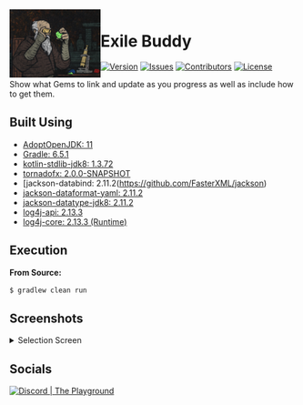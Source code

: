 <img src="https://raw.githubusercontent.com/Macro303/Exile-Buddy/main/logo.png" align="left" width="160" height="120" alt="Exile Buddy Logo"/>

# Exile Buddy
[![Version](https://img.shields.io/github/tag-pre/Macro303/Exile-Buddy.svg?label=version&style=flat-square)](https://github.com/Macro303/Exile-Buddy/releases)
[![Issues](https://img.shields.io/github/issues/Macro303/Exile-Buddy.svg?style=flat-square)](https://github.com/Macro303/Exile-Buddy/issues)
[![Contributors](https://img.shields.io/github/contributors/Macro303/Exile-Buddy.svg?style=flat-square)](https://github.com/Macro303/Exile-Buddy/graphs/contributors)
[![License](https://img.shields.io/github/license/Macro303/Exile-Buddy.svg?style=flat-square)](https://opensource.org/licenses/MIT)

Show what Gems to link and update as you progress as well as include how to get them.

## Built Using
 - [AdoptOpenJDK: 11](https://adoptopenjdk.net/)
 - [Gradle: 6.5.1](https://gradle.org/)
 - [kotlin-stdlib-jdk8: 1.3.72](https://kotlinlang.org/)
 - [tornadofx: 2.0.0-SNAPSHOT](https://github.com/edvin/tornadofx)
 - [jackson-databind: 2.11.2(https://github.com/FasterXML/jackson)
 - [jackson-dataformat-yaml: 2.11.2](https://github.com/FasterXML/jackson-dataformats-text)
 - [jackson-datatype-jdk8: 2.11.2](https://github.com/FasterXML/jackson-modules-java8)
 - [log4j-api: 2.13.3](https://logging.apache.org/log4j/2.x/)
 - [log4j-core: 2.13.3 (Runtime)](https://logging.apache.org/log4j/2.x/)
 
## Execution
**From Source:**
```bash
$ gradlew clean run
```
## Screenshots
<details>
  <summary>Selection Screen</summary>
  <img src="https://raw.githubusercontent.com/Macro303/Exile-Buddy/JDK11/resources/docs/Screen-1-Light.png" align="left" width="300" height="330" alt="Selection Screen - Light"/>
  <img src="https://raw.githubusercontent.com/Macro303/Exile-Buddy/JDK11/resources/docs/Screen-1-Dark.png" align="left" width="300" height="330" alt="Selection Screen - Dark"/>
  <br /><br /><br /><br /><br /><br /><br /><br /><br /><br /><br /><br /><br /><br />
</details>

## Socials
[![Discord | The Playground](https://discord.com/api/v6/guilds/618581423070117932/widget.png?style=banner2)](https://discord.gg/nqGMeGg)
